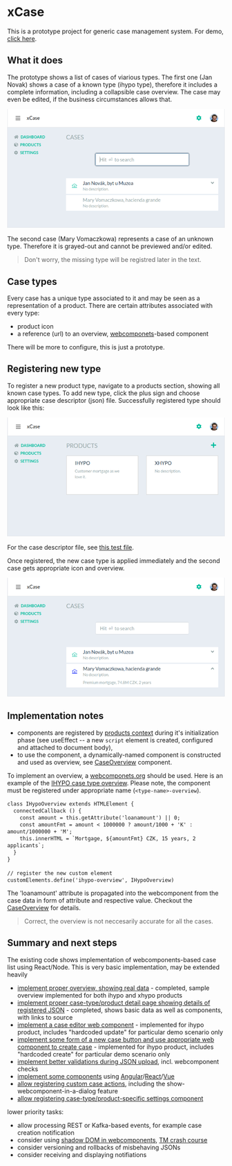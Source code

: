 # xCase

This is a prototype project for generic case management system. For demo, [click here](https://xcase-test.herokuapp.com).

## What it does

The prototype shows a list of cases of viarious types. The first one (Jan Novak) shows a case of a known type (ihypo type), therefore it includes a complete information, including a collapsible case overview. The case may even be edited, if the business circumstances allows that.

![overview of cases](doc/cases.png)

The second case (Mary Vomaczkowa) represents a case of an unknown type. Therefore it is grayed-out and cannot be previewed and/or edited.

> Don't worry, the missing type will be registred later in the text.

## Case types

Every case has a unique type associated to it and may be seen as a representation of a product. There are certain attributes associated with every type:

- product icon
- a reference (url) to an overview, [webcomponets](http://webcomponents.org)-based component

There will be more to configure, this is just a prototype.

## Registering new type

To register a new product type, navigate to a products section, showing all known case types. To add new type, click the plus sign and choose appropriate case descriptor (json) file. Successfully registered type should look like this:

![overview of cases](doc/products.png)

For the case descriptor file, see [this test file](server/test/product.json).

Once registered, the new case type is applied immediately and the second case gets appropriate icon and overview.

![overview of cases](doc/cases-reg.png)

## Implementation notes

- components are registered by [products context](client/ProductsContext.js) during it's initialization phase (see useEffect -- a new `script` element is created, configured and attached to document body),
- to use the component, a dynamically-named component is constructed and used as overview, see [CaseOverview](client/components/CaseOverview.js) component.

To implement an overview, a [webcomponets.org](http://webcomponents.org) should be used. Here is an example of the [IHYPO case type overview](client/static/ihypo-overview.js). Please note, the component must be registered under appropriate name (`<type-name>-overview`).

```
class IHypoOverview extends HTMLElement {
  connectedCallback () {
    const amount = this.getAttribute('loanamount') || 0;
    const amountFmt = amount < 1000000 ? amount/1000 + 'K' : amount/1000000 + 'M';
    this.innerHTML = `Mortgage, ${amountFmt} CZK, 15 years, 2 applicants`;
  }
}

// register the new custom element
customElements.define('ihypo-overview', IHypoOverview)
```

The 'loanamount' attribute is propagated into the webcomponent from the case data in form of attribute and respective value. Checkout the [CaseOverview](client/components/CaseOverview.js) for details.

> Correct, the overview is not neccesarily accurate for all the cases.

## Summary and next steps

The existing code shows implementation of webcomponents-based case list using React/Node. This is very basic implementation, may be extended heavily

- [implement proper overview, showing real data](https://github.com/jaroslavpsenicka/xcase/issues/1) - completed, sample overview implemented for both ihypo and xhypo products
- [implement proper case-type/product detail page showing details of registered JSON](https://github.com/jaroslavpsenicka/xcase/issues/2) - completed, shows basic data as well as components, with links to source
- [implement a case editor web component](https://github.com/jaroslavpsenicka/xcase/issues/3) - implemented for ihypo product, includes "hardcoded update" for particular demo scenario only 
- [implement some form of a new case button and use appropriate web component to create case](https://github.com/jaroslavpsenicka/xcase/issues/4) - implemented for ihypo product, includes "hardcoded create" for particular demo scenario only 
- [implement better validations during JSON upload](https://github.com/jaroslavpsenicka/xcase/issues/5), incl. webcomponent checks
- [implement some components](https://github.com/jaroslavpsenicka/xcase/issues/6) using [Angular](https://medium.com/@IMM9O/web-components-with-angular-d0205c9db08f)/[React](https://dev.to/frustigor/the-fastest-way-to-create-web-components-with-react-403)/[Vue](https://dev.to/aumayeung/create-web-components-with-vue-js-2bb0)
- [allow registering custom case actions](https://github.com/jaroslavpsenicka/xcase/issues/6), including the show-webcomponent-in-a-dialog feature
- [allow registering case-type/product-specific settings component](https://github.com/jaroslavpsenicka/xcase/issues/7)

lower priority tasks:

- allow processing REST or Kafka-based events, for example case creation notification
- consider using [shadow DOM in webcomponents](https://www.grapecity.com/blogs/using-web-components-with-react-2019), [TM crash course](https://www.youtube.com/watch?v=PCWaFLy3VUo)
- consider versioning and rollbacks of misbehaving JSONs
- consider receiving and displaying notifiations
